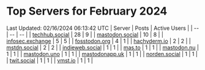 # Top Servers for February 2024
Last Updated: 02/16/2024 06:13:42 UTC
| Server | Posts | Active Users |
| -- | -- | -- |
| [techhub.social](https://techhub.social/tags/PowerShell) | 28 | 9 |
| [mastodon.social](https://mastodon.social/tags/PowerShell) | 10 | 8 |
| [infosec.exchange](https://infosec.exchange/tags/PowerShell) | 5 | 5 |
| [fosstodon.org](https://fosstodon.org/tags/PowerShell) | 4 | 1 |
| [hachyderm.io](https://hachyderm.io/tags/PowerShell) | 2 | 2 |
| [mstdn.social](https://mstdn.social/tags/PowerShell) | 2 | 2 |
| [indieweb.social](https://indieweb.social/tags/PowerShell) | 1 | 1 |
| [mas.to](https://mas.to/tags/PowerShell) | 1 | 1 |
| [mastodon.nu](https://mastodon.nu/tags/PowerShell) | 1 | 1 |
| [mastodon.uno](https://mastodon.uno/tags/PowerShell) | 1 | 1 |
| [mastodonapp.uk](https://mastodonapp.uk/tags/PowerShell) | 1 | 1 |
| [norden.social](https://norden.social/tags/PowerShell) | 1 | 1 |
| [twit.social](https://twit.social/tags/PowerShell) | 1 | 1 |
| [vmst.io](https://vmst.io/tags/PowerShell) | 1 | 1 |
